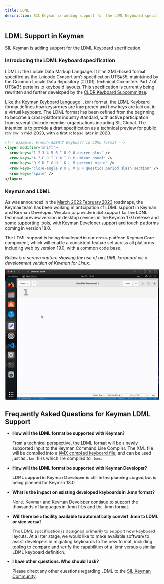 ```yaml
---
title: LDML
description: SIL Keyman is adding support for the LDML Keyboard specification.
---
```


## LDML Support in Keyman

SIL Keyman is adding support for the LDML Keyboard specification.

### Introducing the LDML Keyboard specification

LDML is the Locale Data Markup Language. It it an XML-based format specified as the Unicode Consortium’s specification UTS#35, maintained by the Common Locale Data Repository (CLDR) Technical Commitee. Part 7 of UTS#35 pertains to keyboard layouts. This specification is currently being rewritten and further developed by the [CLDR Keyboard Subcommittee](https://cldr.unicode.org/index/keyboard-workgroup).

Like the [Keyman Keyboard Language](https://help.keyman.com/developer/language/) (`.kmn`) format, the LDML Keyboard format defines how keystrokes are interpreted and how keys are laid out in a virtual keyboard.  The LDML format has been defined from the beginning to become a cross-platform industry standard, with active participation from several Unicode member organizations including SIL Global.  The intention is to provide a draft specification as a technical preview for public review in mid-2023, with a first release later in 2023.

```xml
<!-- Example: French AZERTY Keyboard in LDML format -->
<layer modifier="shift">
  <row keys="1 2 3 4 5 6 7 8 9 0 degree plus" />
  <row keys="A Z E R T Y U I O P umlaut pound" />
  <row keys="Q S D F G H J K L M percent micro" />
  <row keys="close-angle W X C V B N question period slash section" />
  <row keys="space" />
</layer>
```

### Keyman and LDML

As was announced in the [March 2022](https://blog.keyman.com/2022/03/keyman-roadmap-march-2022/) [February 2023](https://blog.keyman.com/2023/02/keyman-roadmap-february-2023/) roadmaps, the Keyman team has been working in anticipation of LDML support in Keyman and Keyman Developer.  We plan to provide initial support for the LDML technical preview version in desktop devices in the Keyman 17.0 release and some supporting tools, with Keyman Developer support and touch platforms coming in version 18.0.

The LDML support is being developed in our cross-platform Keyman Core component, which will enable a consistent feature set across all platforms including web by version 19.0, with a common code base.

_Below is a screen capture showing the use of an LDML keyboard via a development version of Keyman for Linux._

![Movie: typing characters using an LDML keyboard](/cdn/dev/img/ldml-keyman-linux.gif)

## Frequently Asked Questions for Keyman LDML Support


- **How will the LDML format be supported with Keyman?**

  From a technical perspective, the LDML format will be a newly supported input to the Keyman Command Line Compiler. The XML file will be compiled into a <a href="https://help.keyman.com/developer/16.0/reference/file-types/kmx">KMX compiled keyboard file</a>, and can be used just as `.kmn` files which are compiled to `.kmx`.

- **How will the LDML format be supported with Keyman Developer?**

    LDML support in Keyman Developer is still in the planning stages, but is being planned for Keyman 18.0

- **What is the impact on existing developed keyboards in .kmn format?**

  None. Keyman and Keyman Developer continue to support the thousands of languages in .kmn files and the .kmn format.

- **Will there be a facility available to automatically convert .kmn to LDML or vice versa?**

  The LDML specification is designed primarily to support new keyboard layouts. At a later stage, we would like to make available software to assist developers in migrating keyboards to the new format, including tooling to compare and verify the capabilities of a .kmn versus a similar LDML keyboard definition.

- **I have other questions. Who should I ask?**

  Please direct any other questions regarding LDML to the [SIL Keyman Community](https://community.software.sil.org/c/keyman).

